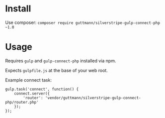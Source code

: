 # Install

Use composer: `composer require guttmann/silverstripe-gulp-connect-php ~1.0`

# Usage

Requires `gulp` and `gulp-connect-php` installed via npm.

Expects `gulpfile.js` at the base of your web root.

Example connect task:

    gulp.task('connect', function() {
        connect.server({
            'router': 'vendor/guttmann/silverstripe-gulp-connect-php/router.php'
        });
    }); 
